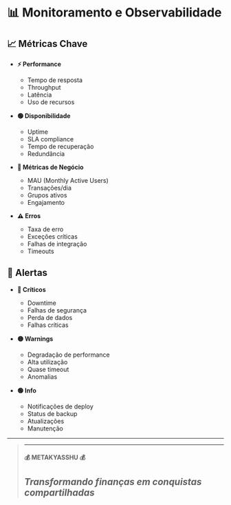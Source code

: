 # 📊 Monitoramento e Observabilidade

## 📈 Métricas Chave

* **⚡ Performance**
    * Tempo de resposta
    * Throughput
    * Latência
    * Uso de recursos

* **🟢 Disponibilidade**
    * Uptime
    * SLA compliance
    * Tempo de recuperação
    * Redundância

* **📱 Métricas de Negócio**
    * MAU (Monthly Active Users)
    * Transações/dia
    * Grupos ativos
    * Engajamento

* **⚠️ Erros**
    * Taxa de erro
    * Exceções críticas
    * Falhas de integração
    * Timeouts

## 🔔 Alertas

* **🔴 Críticos**
    * Downtime
    * Falhas de segurança
    * Perda de dados
    * Falhas críticas

* **🟡 Warnings**
    * Degradação de performance
    * Alta utilização
    * Quase timeout
    * Anomalias

* **🟢 Info**
    * Notificações de deploy
    * Status de backup
    * Atualizações
    * Manutenção

---

> ---------------------------------------------------------------------------
> #### 💰 METAKYASSHU 💰
> ***Transformando finanças em conquistas compartilhadas***
> ---------------------------------------------------------------------------